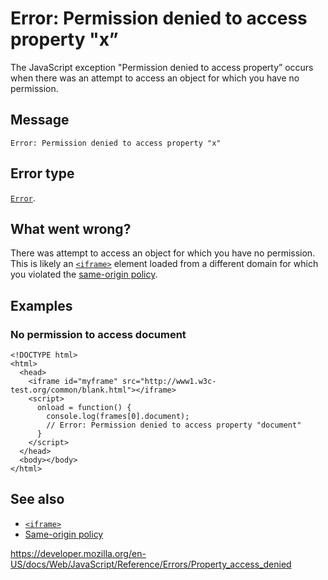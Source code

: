 Error: Permission denied to access property "x”
===============================================

The JavaScript exception "Permission denied to access property” occurs when there was an attempt to access an object for which you have no permission.

Message
-------

    Error: Permission denied to access property "x"

Error type
----------

[`Error`](../global_objects/error).

What went wrong?
----------------

There was attempt to access an object for which you have no permission. This is likely an [`<iframe>`](https://developer.mozilla.org/en-US/docs/Web/HTML/Element/iframe) element loaded from a different domain for which you violated the [same-origin policy](https://developer.mozilla.org/en-US/docs/Web/Security/Same-origin_policy).

Examples
--------

### No permission to access document

    <!DOCTYPE html>
    <html>
      <head>
        <iframe id="myframe" src="http://www1.w3c-test.org/common/blank.html"></iframe>
        <script>
          onload = function() {
            console.log(frames[0].document);
            // Error: Permission denied to access property "document"
          }
        </script>
      </head>
      <body></body>
    </html>

See also
--------

-   [`<iframe>`](https://developer.mozilla.org/en-US/docs/Web/HTML/Element/iframe)
-   [Same-origin policy](https://developer.mozilla.org/en-US/docs/Web/Security/Same-origin_policy)

<a href="https://developer.mozilla.org/en-US/docs/Web/JavaScript/Reference/Errors/Property_access_denied" class="_attribution-link">https://developer.mozilla.org/en-US/docs/Web/JavaScript/Reference/Errors/Property_access_denied</a>
